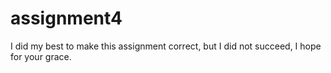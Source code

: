 # assignment4
I did my best to make this assignment correct, but I did not succeed, I hope for your grace.
